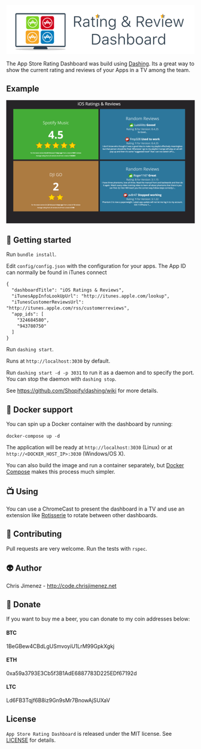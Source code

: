 <p align="center">
  <img id="header" src="./banner.png" />
</p>

The App Store Rating Dashboard was build using [Dashing](http://shopify.github.com/dashing). Its a great way to show the current rating and reviews of your Apps in a TV among the team.

## Example

![Screenshot ](./screenshot.png "Example build dashboard")

:rocket: Getting started
-------
Run `bundle install`.

Edit `config/config.json` with the configuration for your apps. The App ID can normally be found in iTunes connect

```
{
  "dashboardTitle": "iOS Ratings & Reviews",
  "iTunesAppInfoLookUpUrl": "http://itunes.apple.com/lookup",
  "iTunesCustomerReviewsUrl": "http://itunes.apple.com/rss/customerreviews",
  "app_ids": [
    "324684580",
    "943780750"
  ]
}
```

Run `dashing start`.

Runs at `http://localhost:3030` by default.

Run `dashing start -d -p 3031` to run it as a daemon and to specify the port. You can stop the daemon with `dashing stop`.

See https://github.com/Shopify/dashing/wiki for more details.

:whale: Docker support
-------
You can spin up a Docker container with the dashboard by running:

`docker-compose up -d`

The application will be ready at `http://localhost:3030` (Linux) or at `http://<DOCKER_HOST_IP>:3030` (Windows/OS X).

You can also build the image and run a container separately, but [Docker Compose](https://docs.docker.com/compose/install/) makes this process much simpler.

:tv: Using
----
You can use a ChromeCast to present the dashboard in a TV and use an extension like [Rotisserie](https://chrome.google.com/webstore/detail/rotisserie-url-rotator/iljemanjjfjlglhkmojkmfbpphiaheja?hl=en) to rotate between other dashboards.

:100: Contributing
-----
Pull requests are very welcome. Run the tests with `rspec`.

:alien: Author
------
Chris Jimenez - http://code.chrisjimenez.net

:beer: Donate
------
If you want to buy me a beer, you can donate to my coin addresses below:
#### BTC
1BeGBew4CBdLgUSmvoyiU1LrM99GpkXgkj
#### ETH
0xa59a3793E3Cb5f3B1AdE6887783D225EDf67192d
#### LTC
Ld6FB3Tqjf6B8iz9Gn9sMr7BnowAjSUXaV

## License
`App Store Rating Dashboard` is released under the MIT license. See [LICENSE](https://github.com/pixel16/appstore-rating-dashboard/blob/master/LICENSE) for details.